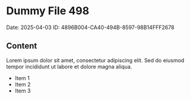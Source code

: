 # Dummy File 498

Date: 2025-04-03
ID: 4896B004-CA40-494B-8597-98B14FFF2678

## Content

Lorem ipsum dolor sit amet, consectetur adipiscing elit.
Sed do eiusmod tempor incididunt ut labore et dolore magna aliqua.

* Item 1
* Item 2
* Item 3

